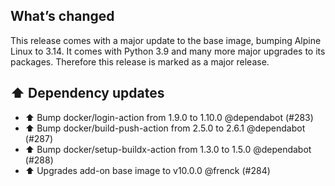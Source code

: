 ## What’s changed

This release comes with a major update to the base image, bumping Alpine Linux to 3.14.
It comes with Python 3.9 and many more major upgrades to its packages.
Therefore this release is marked as a major release.

## ⬆️ Dependency updates

- ⬆️ Bump docker/login-action from 1.9.0 to 1.10.0 @dependabot (#283)
- ⬆️ Bump docker/build-push-action from 2.5.0 to 2.6.1 @dependabot (#287)
- ⬆️ Bump docker/setup-buildx-action from 1.3.0 to 1.5.0 @dependabot (#288)
- ⬆️ Upgrades add-on base image to v10.0.0 @frenck (#284)
